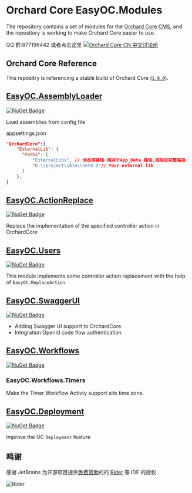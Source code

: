 # Orchard Core EasyOC.Modules

The repository contains a set of modules for the [Orchard Core CMS](https://github.com/OrchardCMS/OrchardCore),  and the repository is working to make Orchard Core easier to use.

QQ 群:877196442 或者点击这里
[![Orchard Core CN 中文讨论组](https://docs.orchardcore.net/en/latest/docs/assets/images/orchard-core-cn-community-logo.png)](https://shang.qq.com/wpa/qunwpa?idkey=48721591a71ee7586316604a7a4ee99d26fd977c6120370a06585085a5936f62) 


## Orchard Core Reference

This repositry is referencing a stable build of Orchard Core ([`1.8.0`](https://www.nuget.org/packages/OrchardCore.Module.Targets/1.6.0)).



## [EasyOC.AssemblyLoader](src/Modules/EasyOC.AssemblyLoader)
[![NuGet Badge](https://buildstats.info/nuget/EasyOC.AssemblyLoader?includePreReleases=true)](https://www.nuget.org/packages/EasyOC.AssemblyLoader)

Load assemblies from config file

appsettings.json
```json
"OrchardCore":{
    "ExternalLib": {
      "Paths": [ 
          "ExternalLibs", // 动态库路径 相对于App_Data 路径,或指定完整路径
          "D:\\project\\bin\\net8.0"// Your external lib 
      ]
    },
}

```


## [EasyOC.ActionReplace](src/Modules/EasyOC.ReplaceAction)
[![NuGet Badge](https://buildstats.info/nuget/EasyOC.ReplaceAction?includePreReleases=true)](https://www.nuget.org/packages/EasyOC.ReplaceAction)

Replace the implementation of the specified controller action in OrchardCore

## [EasyOC.Users](src/Modules/EasyOC.Users)
[![NuGet Badge](https://buildstats.info/nuget/EasyOC.Users?includePreReleases=true)](https://www.nuget.org/packages/EasyOC.Users)

This module implements some controller action replacement with the help of `EasyOC.ReplaceAction`.

## [EasyOC.SwaggerUI](src/Modules/EasyOC.SwaggerUI)
[![NuGet Badge](https://buildstats.info/nuget/EasyOC.SwaggerUI?includePreReleases=true)](https://www.nuget.org/packages/EasyOC.SwaggerUI)


- Adding Swagger UI support to OrchardCore
- Integration OpenId code flow authentication

## [EasyOC.Workflows](src/Modules/EasyOC.Workflows)
[![NuGet Badge](https://buildstats.info/nuget/EasyOC.Workflows?includePreReleases=true)](https://www.nuget.org/packages/EasyOC.Workflows)

### EasyOC.Workflows.Timers
Make the Timer Workflow Activty support site time zone.


## [EasyOC.Deployment](src/Modules/EasyOC.Deployment)
[![NuGet Badge](https://buildstats.info/nuget/EasyOC.Deployment?includePreReleases=true)](https://www.nuget.org/packages/EasyOC.Deployment)

Improve the OC `Deployment` feature

 


## 鸣谢

感谢 JetBrains 为开源项目提供[免费赞助](https://www.jetbrains.com/community/opensource/#support)的的 [Rider](https://www.jetbrains.com/zh-cn/rider/) 等 IDE 的授权

![Rider](https://resources.jetbrains.com/storage/products/company/brand/logos/Rider.svg)



